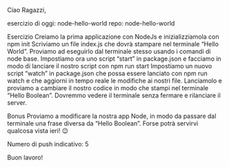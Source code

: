 Ciao Ragazzi,

esercizio di oggi: node-hello-world
repo: node-hello-world

Esercizio
Creiamo la prima applicazione con NodeJs e inizializziamola con npm init
Scriviamo un file index.js che dovrà stampare nel terminale “Hello World”. Proviamo ad eseguirlo dal terminale stesso usando i comandi di node base.
Impostiamo ora uno script “start” in package.json e facciamo in modo di lanciare il nostro script con npm run start
Impostiamo un nuovo script “watch” in package.json che possa essere lanciato con npm run watch e che aggiorni in tempo reale le modifiche ai nostri file. Lanciamolo e proviamo a cambiare il nostro codice in modo che stampi nel terminale “Hello Boolean”. Dovremmo vedere il terminale senza fermare e rilanciare il server.

Bonus
Proviamo a modificare la nostra app Node, in modo da passare dal terminale una frase diversa da “Hello Boolean”. Forse potrà servirvi qualcosa vista ieri! :wink:

Numero di push indicativo: 5

Buon lavoro!